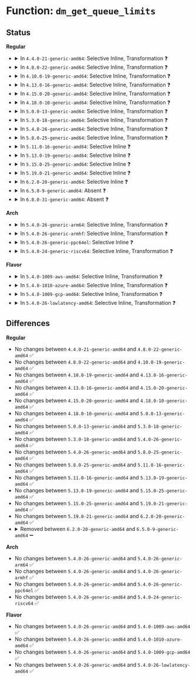 # Function: <code>dm_get_queue_limits</code>

## Status
<b>Regular</b>
<ul>
<li>
<details>
<summary>In <code>4.4.0-21-generic-amd64</code>: Selective Inline, Transformation ❓</summary>

```c
struct queue_limits * dm_get_queue_limits(struct mapped_device * md)
```

```json
{
  "name": "dm_get_queue_limits",
  "collision_type": "Unique Global",
  "inline_type": "Selective",
  "funcs": [
    {
      "addr": 18446744071585797808,
      "name": "dm_get_queue_limits",
      "external": true,
      "loc": "drivers/md/dm.c:2590",
      "file": "drivers/md/dm.c",
      "inline": "not declared, inlined",
      "caller_inline": [
        "drivers/md/dm.c:clone_endio",
        "drivers/md/dm.c:dm_softirq_done"
      ],
      "caller_func": [
        "drivers/md/dm.c:clone_endio",
        "drivers/md/dm.c:dm_softirq_done"
      ]
    }
  ],
  "symbols": [
    {
      "addr": 18446744071585797808,
      "name": "dm_get_queue_limits.part.16",
      "section": ".text",
      "bind": "STB_LOCAL",
      "size": 11
    },
    {
      "addr": 18446744071585797824,
      "name": "dm_get_queue_limits",
      "section": ".text",
      "bind": "STB_GLOBAL",
      "size": 38
    }
  ]
}
```
</details>
</li>
<li>
<details>
<summary>In <code>4.8.0-22-generic-amd64</code>: Selective Inline, Transformation ❓</summary>

```c
struct queue_limits * dm_get_queue_limits(struct mapped_device * md)
```

```json
{
  "name": "dm_get_queue_limits",
  "collision_type": "Unique Global",
  "inline_type": "Selective",
  "funcs": [
    {
      "addr": 18446744071586195432,
      "name": "dm_get_queue_limits",
      "external": true,
      "loc": "drivers/md/dm.c:1761",
      "file": "drivers/md/dm.c",
      "inline": "not declared, inlined",
      "caller_inline": [
        "drivers/md/dm.c:clone_endio"
      ],
      "caller_func": [
        "drivers/md/dm.c:clone_endio"
      ]
    }
  ],
  "symbols": [
    {
      "addr": 18446744071586195200,
      "name": "dm_get_queue_limits.part.14",
      "section": ".text",
      "bind": "STB_LOCAL",
      "size": 11
    },
    {
      "addr": 18446744071586195216,
      "name": "dm_get_queue_limits",
      "section": ".text",
      "bind": "STB_GLOBAL",
      "size": 38
    }
  ]
}
```
</details>
</li>
<li>
<details>
<summary>In <code>4.10.0-19-generic-amd64</code>: Selective Inline, Transformation ❓</summary>

```c
struct queue_limits * dm_get_queue_limits(struct mapped_device * md)
```

```json
{
  "name": "dm_get_queue_limits",
  "collision_type": "Unique Global",
  "inline_type": "Selective",
  "funcs": [
    {
      "addr": 18446744071586399907,
      "name": "dm_get_queue_limits",
      "external": true,
      "loc": "drivers/md/dm.c:1818",
      "file": "drivers/md/dm.c",
      "inline": "not declared, inlined",
      "caller_inline": [
        "drivers/md/dm.c:clone_endio"
      ],
      "caller_func": [
        "drivers/md/dm.c:clone_endio"
      ]
    }
  ],
  "symbols": [
    {
      "addr": 18446744071586399680,
      "name": "dm_get_queue_limits.part.15",
      "section": ".text",
      "bind": "STB_LOCAL",
      "size": 11
    },
    {
      "addr": 18446744071586399696,
      "name": "dm_get_queue_limits",
      "section": ".text",
      "bind": "STB_GLOBAL",
      "size": 38
    }
  ]
}
```
</details>
</li>
<li>
<details>
<summary>In <code>4.13.0-16-generic-amd64</code>: Selective Inline, Transformation ❓</summary>

```c
struct queue_limits * dm_get_queue_limits(struct mapped_device * md)
```

```json
{
  "name": "dm_get_queue_limits",
  "collision_type": "Unique Global",
  "inline_type": "Selective",
  "funcs": [
    {
      "addr": 18446744071586503251,
      "name": "dm_get_queue_limits",
      "external": true,
      "loc": "drivers/md/dm.c:2025",
      "file": "drivers/md/dm.c",
      "inline": "not declared, inlined",
      "caller_inline": [
        "drivers/md/dm.c:clone_endio",
        "drivers/md/dm.c:clone_endio"
      ],
      "caller_func": [
        "drivers/md/dm.c:clone_endio"
      ]
    }
  ],
  "symbols": [
    {
      "addr": 18446744071586502976,
      "name": "dm_get_queue_limits.part.16",
      "section": ".text",
      "bind": "STB_LOCAL",
      "size": 11
    },
    {
      "addr": 18446744071586502992,
      "name": "dm_get_queue_limits",
      "section": ".text",
      "bind": "STB_GLOBAL",
      "size": 38
    }
  ]
}
```
</details>
</li>
<li>
<details>
<summary>In <code>4.15.0-20-generic-amd64</code>: Selective Inline, Transformation ❓</summary>

```c
struct queue_limits * dm_get_queue_limits(struct mapped_device * md)
```

```json
{
  "name": "dm_get_queue_limits",
  "collision_type": "Unique Global",
  "inline_type": "Selective",
  "funcs": [
    {
      "addr": 18446744071586970431,
      "name": "dm_get_queue_limits",
      "external": true,
      "loc": "drivers/md/dm.c:2004",
      "file": "drivers/md/dm.c",
      "inline": "not declared, inlined",
      "caller_inline": [
        "drivers/md/dm.c:clone_endio",
        "drivers/md/dm.c:clone_endio"
      ],
      "caller_func": [
        "drivers/md/dm.c:clone_endio"
      ]
    }
  ],
  "symbols": [
    {
      "addr": 18446744071586970160,
      "name": "dm_get_queue_limits.part.16",
      "section": ".text",
      "bind": "STB_LOCAL",
      "size": 11
    },
    {
      "addr": 18446744071586970176,
      "name": "dm_get_queue_limits",
      "section": ".text",
      "bind": "STB_GLOBAL",
      "size": 35
    }
  ]
}
```
</details>
</li>
<li>
<details>
<summary>In <code>4.18.0-10-generic-amd64</code>: Selective Inline, Transformation ❓</summary>

```c
struct queue_limits * dm_get_queue_limits(struct mapped_device * md)
```

```json
{
  "name": "dm_get_queue_limits",
  "collision_type": "Unique Global",
  "inline_type": "Selective",
  "funcs": [
    {
      "addr": 18446744071587265477,
      "name": "dm_get_queue_limits",
      "external": true,
      "loc": "drivers/md/dm.c:2189",
      "file": "drivers/md/dm.c",
      "inline": "not declared, inlined",
      "caller_inline": [
        "drivers/md/dm.c:clone_endio",
        "drivers/md/dm.c:clone_endio"
      ],
      "caller_func": [
        "drivers/md/dm.c:clone_endio"
      ]
    }
  ],
  "symbols": [
    {
      "addr": 18446744071587265184,
      "name": "dm_get_queue_limits.part.26",
      "section": ".text",
      "bind": "STB_LOCAL",
      "size": 11
    },
    {
      "addr": 18446744071587265200,
      "name": "dm_get_queue_limits",
      "section": ".text",
      "bind": "STB_GLOBAL",
      "size": 38
    }
  ]
}
```
</details>
</li>
<li>
<details>
<summary>In <code>5.0.0-13-generic-amd64</code>: Selective Inline, Transformation ❓</summary>

```c
struct queue_limits * dm_get_queue_limits(struct mapped_device * md)
```

```json
{
  "name": "dm_get_queue_limits",
  "collision_type": "Unique Global",
  "inline_type": "Selective",
  "funcs": [
    {
      "addr": 18446744071587445397,
      "name": "dm_get_queue_limits",
      "external": true,
      "loc": "drivers/md/dm.c:2229",
      "file": "drivers/md/dm.c",
      "inline": "not declared, inlined",
      "caller_inline": [
        "drivers/md/dm.c:clone_endio",
        "drivers/md/dm.c:clone_endio"
      ],
      "caller_func": [
        "drivers/md/dm.c:clone_endio"
      ]
    }
  ],
  "symbols": [
    {
      "addr": 18446744071587445104,
      "name": "dm_get_queue_limits.part.31",
      "section": ".text",
      "bind": "STB_LOCAL",
      "size": 11
    },
    {
      "addr": 18446744071587445120,
      "name": "dm_get_queue_limits",
      "section": ".text",
      "bind": "STB_GLOBAL",
      "size": 38
    }
  ]
}
```
</details>
</li>
<li>
<details>
<summary>In <code>5.3.0-18-generic-amd64</code>: Selective Inline, Transformation ❓</summary>

```c
struct queue_limits * dm_get_queue_limits(struct mapped_device * md)
```

```json
{
  "name": "dm_get_queue_limits",
  "collision_type": "Unique Global",
  "inline_type": "Selective",
  "funcs": [
    {
      "addr": 18446744071587727128,
      "name": "dm_get_queue_limits",
      "external": true,
      "loc": "drivers/md/dm.c:2260",
      "file": "drivers/md/dm.c",
      "inline": "not declared, inlined",
      "caller_inline": [
        "drivers/md/dm.c:clone_endio",
        "drivers/md/dm.c:clone_endio",
        "drivers/md/dm.c:disable_discard"
      ],
      "caller_func": [
        "drivers/md/dm.c:clone_endio",
        "drivers/md/dm.c:disable_discard"
      ]
    }
  ],
  "symbols": [
    {
      "addr": 18446744071587715248,
      "name": "dm_get_queue_limits.part.0",
      "section": ".text",
      "bind": "STB_LOCAL",
      "size": 11
    },
    {
      "addr": 18446744071587715264,
      "name": "dm_get_queue_limits",
      "section": ".text",
      "bind": "STB_GLOBAL",
      "size": 38
    }
  ]
}
```
</details>
</li>
<li>
<details>
<summary>In <code>5.4.0-26-generic-amd64</code>: Selective Inline, Transformation ❓</summary>

```c
struct queue_limits * dm_get_queue_limits(struct mapped_device * md)
```

```json
{
  "name": "dm_get_queue_limits",
  "collision_type": "Unique Global",
  "inline_type": "Selective",
  "funcs": [
    {
      "addr": 18446744071587931480,
      "name": "dm_get_queue_limits",
      "external": true,
      "loc": "drivers/md/dm.c:2258",
      "file": "drivers/md/dm.c",
      "inline": "not declared, inlined",
      "caller_inline": [
        "drivers/md/dm.c:clone_endio",
        "drivers/md/dm.c:clone_endio",
        "drivers/md/dm.c:disable_discard"
      ],
      "caller_func": [
        "drivers/md/dm.c:clone_endio",
        "drivers/md/dm.c:disable_discard"
      ]
    }
  ],
  "symbols": [
    {
      "addr": 18446744071587919520,
      "name": "dm_get_queue_limits.part.0",
      "section": ".text",
      "bind": "STB_LOCAL",
      "size": 11
    },
    {
      "addr": 18446744071587919536,
      "name": "dm_get_queue_limits",
      "section": ".text",
      "bind": "STB_GLOBAL",
      "size": 38
    }
  ]
}
```
</details>
</li>
<li>
<details>
<summary>In <code>5.8.0-25-generic-amd64</code>: Selective Inline, Transformation ❓</summary>

```c
struct queue_limits * dm_get_queue_limits(struct mapped_device * md)
```

```json
{
  "name": "dm_get_queue_limits",
  "collision_type": "Unique Global",
  "inline_type": "Selective",
  "funcs": [
    {
      "addr": 18446744071588781971,
      "name": "dm_get_queue_limits",
      "external": true,
      "loc": "drivers/md/dm.c:2261",
      "file": "drivers/md/dm.c",
      "inline": "not declared, inlined",
      "caller_inline": [
        "drivers/md/dm.c:clone_endio",
        "drivers/md/dm.c:clone_endio",
        "drivers/md/dm.c:clone_endio",
        "drivers/md/dm.c:clone_endio"
      ],
      "caller_func": [
        "drivers/md/dm.c:clone_endio"
      ]
    }
  ],
  "symbols": [
    {
      "addr": 18446744071588770768,
      "name": "dm_get_queue_limits.part.0",
      "section": ".text",
      "bind": "STB_LOCAL",
      "size": 11
    },
    {
      "addr": 18446744071588775600,
      "name": "dm_get_queue_limits",
      "section": ".text",
      "bind": "STB_GLOBAL",
      "size": 36
    }
  ]
}
```
</details>
</li>
<li>
<details>
<summary>In <code>5.11.0-16-generic-amd64</code>: Selective Inline ❓</summary>

```c
struct queue_limits * dm_get_queue_limits(struct mapped_device * md)
```

```json
{
  "name": "dm_get_queue_limits",
  "collision_type": "Unique Global",
  "inline_type": "Selective",
  "funcs": [
    {
      "addr": 18446744071588801957,
      "name": "dm_get_queue_limits",
      "external": true,
      "loc": "drivers/md/dm.c:2135",
      "file": "drivers/md/dm.c",
      "inline": "not declared, inlined",
      "caller_inline": [
        "drivers/md/dm.c:clone_endio",
        "drivers/md/dm.c:clone_endio",
        "drivers/md/dm.c:clone_endio",
        "drivers/md/dm.c:clone_endio",
        "drivers/md/dm.c:clone_endio",
        "drivers/md/dm.c:clone_endio"
      ],
      "caller_func": []
    }
  ],
  "symbols": [
    {
      "addr": 18446744071588796544,
      "name": "dm_get_queue_limits",
      "section": ".text",
      "bind": "STB_GLOBAL",
      "size": 36
    }
  ]
}
```
</details>
</li>
<li>
<details>
<summary>In <code>5.13.0-19-generic-amd64</code>: Selective Inline ❓</summary>

```c
struct queue_limits * dm_get_queue_limits(struct mapped_device * md)
```

```json
{
  "name": "dm_get_queue_limits",
  "collision_type": "Unique Global",
  "inline_type": "Selective",
  "funcs": [
    {
      "addr": 18446744071588686851,
      "name": "dm_get_queue_limits",
      "external": true,
      "loc": "drivers/md/dm.c:2154",
      "file": "drivers/md/dm.c",
      "inline": "not declared, inlined",
      "caller_inline": [
        "drivers/md/dm.c:clone_endio",
        "drivers/md/dm.c:clone_endio",
        "drivers/md/dm.c:clone_endio",
        "drivers/md/dm.c:clone_endio",
        "drivers/md/dm.c:clone_endio",
        "drivers/md/dm.c:clone_endio"
      ],
      "caller_func": []
    }
  ],
  "symbols": [
    {
      "addr": 18446744071588681856,
      "name": "dm_get_queue_limits",
      "section": ".text",
      "bind": "STB_GLOBAL",
      "size": 36
    }
  ]
}
```
</details>
</li>
<li>
<details>
<summary>In <code>5.15.0-25-generic-amd64</code>: Selective Inline ❓</summary>

```c
struct queue_limits * dm_get_queue_limits(struct mapped_device * md)
```

```json
{
  "name": "dm_get_queue_limits",
  "collision_type": "Unique Global",
  "inline_type": "Selective",
  "funcs": [
    {
      "addr": 18446744071589373414,
      "name": "dm_get_queue_limits",
      "external": true,
      "loc": "drivers/md/dm.c:2035",
      "file": "drivers/md/dm.c",
      "inline": "not declared, inlined",
      "caller_inline": [
        "drivers/md/dm.c:clone_endio",
        "drivers/md/dm.c:clone_endio",
        "drivers/md/dm.c:clone_endio"
      ],
      "caller_func": []
    }
  ],
  "symbols": [
    {
      "addr": 18446744071589362672,
      "name": "dm_get_queue_limits",
      "section": ".text",
      "bind": "STB_GLOBAL",
      "size": 36
    }
  ]
}
```
</details>
</li>
<li>
<details>
<summary>In <code>5.19.0-21-generic-amd64</code>: Selective Inline ❓</summary>

```c
struct queue_limits * dm_get_queue_limits(struct mapped_device * md)
```

```json
{
  "name": "dm_get_queue_limits",
  "collision_type": "Unique Global",
  "inline_type": "Selective",
  "funcs": [
    {
      "addr": 18446744071590850558,
      "name": "dm_get_queue_limits",
      "external": true,
      "loc": "drivers/md/dm.c:2215",
      "file": "drivers/md/dm.c",
      "inline": "not declared, inlined",
      "caller_inline": [
        "drivers/md/dm.c:clone_endio",
        "drivers/md/dm.c:clone_endio"
      ],
      "caller_func": []
    }
  ],
  "symbols": [
    {
      "addr": 18446744071590837632,
      "name": "dm_get_queue_limits",
      "section": ".text",
      "bind": "STB_GLOBAL",
      "size": 42
    }
  ]
}
```
</details>
</li>
<li>
<details>
<summary>In <code>6.2.0-20-generic-amd64</code>: Selective Inline ❓</summary>

```c
struct queue_limits * dm_get_queue_limits(struct mapped_device * md)
```

```json
{
  "name": "dm_get_queue_limits",
  "collision_type": "Unique Global",
  "inline_type": "Selective",
  "funcs": [
    {
      "addr": 18446744071592538016,
      "name": "dm_get_queue_limits",
      "external": true,
      "loc": "drivers/md/dm.c:2293",
      "file": "drivers/md/dm.c",
      "inline": "not declared, inlined",
      "caller_inline": [
        "drivers/md/dm.c:clone_endio",
        "drivers/md/dm.c:clone_endio"
      ],
      "caller_func": []
    }
  ],
  "symbols": [
    {
      "addr": 18446744071592526784,
      "name": "dm_get_queue_limits",
      "section": ".text",
      "bind": "STB_GLOBAL",
      "size": 42
    }
  ]
}
```
</details>
</li>
<li>
<details>
<summary>In <code>6.5.0-9-generic-amd64</code>: Absent ❓</summary>

```json
{
  "name": "dm_get_queue_limits",
  "collision_type": "Unique Static",
  "inline_type": "Full",
  "funcs": [
    {
      "addr": 18446744071592971858,
      "name": "dm_get_queue_limits",
      "external": false,
      "loc": "drivers/md/dm.c:1084",
      "file": "drivers/md/dm.c",
      "inline": "declared, inlined",
      "caller_inline": [
        "drivers/md/dm.c:dm_split_and_process_bio",
        "drivers/md/dm.c:clone_endio",
        "drivers/md/dm.c:clone_endio"
      ],
      "caller_func": []
    }
  ],
  "symbols": []
}
```
</details>
</li>
<li>
<details>
<summary>In <code>6.8.0-31-generic-amd64</code>: Absent ❓</summary>

```json
{
  "name": "dm_get_queue_limits",
  "collision_type": "Unique Static",
  "inline_type": "Full",
  "funcs": [
    {
      "addr": 18446744071593721809,
      "name": "dm_get_queue_limits",
      "external": false,
      "loc": "drivers/md/dm.c:1070",
      "file": "drivers/md/dm.c",
      "inline": "declared, inlined",
      "caller_inline": [
        "drivers/md/dm.c:dm_split_and_process_bio",
        "drivers/md/dm.c:clone_endio",
        "drivers/md/dm.c:clone_endio"
      ],
      "caller_func": []
    }
  ],
  "symbols": []
}
```
</details>
</li>
</ul>
<b>Arch</b>
<ul>
<li>
<details>
<summary>In <code>5.4.0-26-generic-arm64</code>: Selective Inline, Transformation ❓</summary>

```c
struct queue_limits * dm_get_queue_limits(struct mapped_device * md)
```

```json
{
  "name": "dm_get_queue_limits",
  "collision_type": "Unique Global",
  "inline_type": "Selective",
  "funcs": [
    {
      "addr": 18446603336501167312,
      "name": "dm_get_queue_limits",
      "external": true,
      "loc": "drivers/md/dm.c:2258",
      "file": "drivers/md/dm.c",
      "inline": "not declared, inlined",
      "caller_inline": [
        "drivers/md/dm.c:clone_endio",
        "drivers/md/dm.c:clone_endio",
        "drivers/md/dm.c:disable_discard"
      ],
      "caller_func": [
        "drivers/md/dm.c:clone_endio",
        "drivers/md/dm.c:disable_discard"
      ]
    }
  ],
  "symbols": [
    {
      "addr": 18446603336501151032,
      "name": "dm_get_queue_limits.part.0",
      "section": ".text",
      "bind": "STB_LOCAL",
      "size": 20
    },
    {
      "addr": 18446603336501151056,
      "name": "dm_get_queue_limits",
      "section": ".text",
      "bind": "STB_GLOBAL",
      "size": 56
    }
  ]
}
```
</details>
</li>
<li>
<details>
<summary>In <code>5.4.0-26-generic-armhf</code>: Selective Inline, Transformation ❓</summary>

```c
struct queue_limits * dm_get_queue_limits(struct mapped_device * md)
```

```json
{
  "name": "dm_get_queue_limits",
  "collision_type": "Unique Global",
  "inline_type": "Selective",
  "funcs": [
    {
      "addr": 3233677124,
      "name": "dm_get_queue_limits",
      "external": true,
      "loc": "drivers/md/dm.c:2258",
      "file": "drivers/md/dm.c",
      "inline": "not declared, inlined",
      "caller_inline": [
        "drivers/md/dm.c:clone_endio",
        "drivers/md/dm.c:clone_endio",
        "drivers/md/dm.c:disable_discard"
      ],
      "caller_func": [
        "drivers/md/dm.c:clone_endio",
        "drivers/md/dm.c:disable_discard"
      ]
    }
  ],
  "symbols": [
    {
      "addr": 3233665916,
      "name": "dm_get_queue_limits.part.0",
      "section": ".text",
      "bind": "STB_LOCAL",
      "size": 24
    },
    {
      "addr": 3233665940,
      "name": "dm_get_queue_limits",
      "section": ".text",
      "bind": "STB_GLOBAL",
      "size": 48
    }
  ]
}
```
</details>
</li>
<li>
<details>
<summary>In <code>5.4.0-26-generic-ppc64el</code>: Selective Inline ❓</summary>

```c
struct queue_limits * dm_get_queue_limits(struct mapped_device * md)
```

```json
{
  "name": "dm_get_queue_limits",
  "collision_type": "Unique Global",
  "inline_type": "Selective",
  "funcs": [
    {
      "addr": 13835058055294679360,
      "name": "dm_get_queue_limits",
      "external": true,
      "loc": "drivers/md/dm.c:2258",
      "file": "drivers/md/dm.c",
      "inline": "not declared, inlined",
      "caller_inline": [
        "drivers/md/dm.c:clone_endio",
        "drivers/md/dm.c:clone_endio",
        "drivers/md/dm.c:disable_discard"
      ],
      "caller_func": []
    }
  ],
  "symbols": [
    {
      "addr": 13835058055294656608,
      "name": "dm_get_queue_limits",
      "section": ".text",
      "bind": "STB_GLOBAL",
      "size": 36
    }
  ]
}
```
</details>
</li>
<li>
<details>
<summary>In <code>5.4.0-24-generic-riscv64</code>: Selective Inline, Transformation ❓</summary>

```c
struct queue_limits * dm_get_queue_limits(struct mapped_device * md)
```

```json
{
  "name": "dm_get_queue_limits",
  "collision_type": "Unique Global",
  "inline_type": "Selective",
  "funcs": [
    {
      "addr": 18446743936277875178,
      "name": "dm_get_queue_limits",
      "external": true,
      "loc": "drivers/md/dm.c:2258",
      "file": "drivers/md/dm.c",
      "inline": "not declared, inlined",
      "caller_inline": [
        "drivers/md/dm.c:clone_endio",
        "drivers/md/dm.c:clone_endio",
        "drivers/md/dm.c:disable_discard"
      ],
      "caller_func": [
        "drivers/md/dm.c:clone_endio",
        "drivers/md/dm.c:disable_discard"
      ]
    }
  ],
  "symbols": [
    {
      "addr": 18446743936277863820,
      "name": "dm_get_queue_limits.part.0",
      "section": ".text",
      "bind": "STB_LOCAL",
      "size": 20
    },
    {
      "addr": 18446743936277863840,
      "name": "dm_get_queue_limits",
      "section": ".text",
      "bind": "STB_GLOBAL",
      "size": 54
    }
  ]
}
```
</details>
</li>
</ul>
<b>Flavor</b>
<ul>
<li>
<details>
<summary>In <code>5.4.0-1009-aws-amd64</code>: Selective Inline, Transformation ❓</summary>

```c
struct queue_limits * dm_get_queue_limits(struct mapped_device * md)
```

```json
{
  "name": "dm_get_queue_limits",
  "collision_type": "Unique Global",
  "inline_type": "Selective",
  "funcs": [
    {
      "addr": 18446744071587562456,
      "name": "dm_get_queue_limits",
      "external": true,
      "loc": "drivers/md/dm.c:2258",
      "file": "drivers/md/dm.c",
      "inline": "not declared, inlined",
      "caller_inline": [
        "drivers/md/dm.c:clone_endio",
        "drivers/md/dm.c:clone_endio",
        "drivers/md/dm.c:disable_discard"
      ],
      "caller_func": [
        "drivers/md/dm.c:clone_endio",
        "drivers/md/dm.c:disable_discard"
      ]
    }
  ],
  "symbols": [
    {
      "addr": 18446744071587550496,
      "name": "dm_get_queue_limits.part.0",
      "section": ".text",
      "bind": "STB_LOCAL",
      "size": 11
    },
    {
      "addr": 18446744071587550512,
      "name": "dm_get_queue_limits",
      "section": ".text",
      "bind": "STB_GLOBAL",
      "size": 38
    }
  ]
}
```
</details>
</li>
<li>
<details>
<summary>In <code>5.4.0-1010-azure-amd64</code>: Selective Inline, Transformation ❓</summary>

```c
struct queue_limits * dm_get_queue_limits(struct mapped_device * md)
```

```json
{
  "name": "dm_get_queue_limits",
  "collision_type": "Unique Global",
  "inline_type": "Selective",
  "funcs": [
    {
      "addr": 18446744071587330536,
      "name": "dm_get_queue_limits",
      "external": true,
      "loc": "drivers/md/dm.c:2258",
      "file": "drivers/md/dm.c",
      "inline": "not declared, inlined",
      "caller_inline": [
        "drivers/md/dm.c:clone_endio",
        "drivers/md/dm.c:clone_endio",
        "drivers/md/dm.c:disable_discard"
      ],
      "caller_func": [
        "drivers/md/dm.c:clone_endio",
        "drivers/md/dm.c:disable_discard"
      ]
    }
  ],
  "symbols": [
    {
      "addr": 18446744071587318592,
      "name": "dm_get_queue_limits.part.0",
      "section": ".text",
      "bind": "STB_LOCAL",
      "size": 11
    },
    {
      "addr": 18446744071587318608,
      "name": "dm_get_queue_limits",
      "section": ".text",
      "bind": "STB_GLOBAL",
      "size": 38
    }
  ]
}
```
</details>
</li>
<li>
<details>
<summary>In <code>5.4.0-1009-gcp-amd64</code>: Selective Inline, Transformation ❓</summary>

```c
struct queue_limits * dm_get_queue_limits(struct mapped_device * md)
```

```json
{
  "name": "dm_get_queue_limits",
  "collision_type": "Unique Global",
  "inline_type": "Selective",
  "funcs": [
    {
      "addr": 18446744071587887624,
      "name": "dm_get_queue_limits",
      "external": true,
      "loc": "drivers/md/dm.c:2258",
      "file": "drivers/md/dm.c",
      "inline": "not declared, inlined",
      "caller_inline": [
        "drivers/md/dm.c:clone_endio",
        "drivers/md/dm.c:clone_endio",
        "drivers/md/dm.c:disable_discard"
      ],
      "caller_func": [
        "drivers/md/dm.c:clone_endio",
        "drivers/md/dm.c:disable_discard"
      ]
    }
  ],
  "symbols": [
    {
      "addr": 18446744071587875664,
      "name": "dm_get_queue_limits.part.0",
      "section": ".text",
      "bind": "STB_LOCAL",
      "size": 11
    },
    {
      "addr": 18446744071587875680,
      "name": "dm_get_queue_limits",
      "section": ".text",
      "bind": "STB_GLOBAL",
      "size": 38
    }
  ]
}
```
</details>
</li>
<li>
<details>
<summary>In <code>5.4.0-26-lowlatency-amd64</code>: Selective Inline, Transformation ❓</summary>

```c
struct queue_limits * dm_get_queue_limits(struct mapped_device * md)
```

```json
{
  "name": "dm_get_queue_limits",
  "collision_type": "Unique Global",
  "inline_type": "Selective",
  "funcs": [
    {
      "addr": 18446744071588002920,
      "name": "dm_get_queue_limits",
      "external": true,
      "loc": "drivers/md/dm.c:2258",
      "file": "drivers/md/dm.c",
      "inline": "not declared, inlined",
      "caller_inline": [
        "drivers/md/dm.c:clone_endio",
        "drivers/md/dm.c:clone_endio",
        "drivers/md/dm.c:disable_discard"
      ],
      "caller_func": [
        "drivers/md/dm.c:clone_endio",
        "drivers/md/dm.c:disable_discard"
      ]
    }
  ],
  "symbols": [
    {
      "addr": 18446744071587991216,
      "name": "dm_get_queue_limits.part.0",
      "section": ".text",
      "bind": "STB_LOCAL",
      "size": 11
    },
    {
      "addr": 18446744071587991232,
      "name": "dm_get_queue_limits",
      "section": ".text",
      "bind": "STB_GLOBAL",
      "size": 38
    }
  ]
}
```
</details>
</li>
</ul>

## Differences
<b>Regular</b>
<ul>
<li>
No changes between <code>4.4.0-21-generic-amd64</code> and <code>4.8.0-22-generic-amd64</code> ✅
</li>
<li>
No changes between <code>4.8.0-22-generic-amd64</code> and <code>4.10.0-19-generic-amd64</code> ✅
</li>
<li>
No changes between <code>4.10.0-19-generic-amd64</code> and <code>4.13.0-16-generic-amd64</code> ✅
</li>
<li>
No changes between <code>4.13.0-16-generic-amd64</code> and <code>4.15.0-20-generic-amd64</code> ✅
</li>
<li>
No changes between <code>4.15.0-20-generic-amd64</code> and <code>4.18.0-10-generic-amd64</code> ✅
</li>
<li>
No changes between <code>4.18.0-10-generic-amd64</code> and <code>5.0.0-13-generic-amd64</code> ✅
</li>
<li>
No changes between <code>5.0.0-13-generic-amd64</code> and <code>5.3.0-18-generic-amd64</code> ✅
</li>
<li>
No changes between <code>5.3.0-18-generic-amd64</code> and <code>5.4.0-26-generic-amd64</code> ✅
</li>
<li>
No changes between <code>5.4.0-26-generic-amd64</code> and <code>5.8.0-25-generic-amd64</code> ✅
</li>
<li>
No changes between <code>5.8.0-25-generic-amd64</code> and <code>5.11.0-16-generic-amd64</code> ✅
</li>
<li>
No changes between <code>5.11.0-16-generic-amd64</code> and <code>5.13.0-19-generic-amd64</code> ✅
</li>
<li>
No changes between <code>5.13.0-19-generic-amd64</code> and <code>5.15.0-25-generic-amd64</code> ✅
</li>
<li>
No changes between <code>5.15.0-25-generic-amd64</code> and <code>5.19.0-21-generic-amd64</code> ✅
</li>
<li>
No changes between <code>5.19.0-21-generic-amd64</code> and <code>6.2.0-20-generic-amd64</code> ✅
</li>
<li>
<details>
<summary>Removed between <code>6.2.0-20-generic-amd64</code> and <code>6.5.0-9-generic-amd64</code> ➖</summary>

```c
struct queue_limits * dm_get_queue_limits(struct mapped_device * md)
```
</details>
</li>
</ul>
<b>Arch</b>
<ul>
<li>
No changes between <code>5.4.0-26-generic-amd64</code> and <code>5.4.0-26-generic-arm64</code> ✅
</li>
<li>
No changes between <code>5.4.0-26-generic-amd64</code> and <code>5.4.0-26-generic-armhf</code> ✅
</li>
<li>
No changes between <code>5.4.0-26-generic-amd64</code> and <code>5.4.0-26-generic-ppc64el</code> ✅
</li>
<li>
No changes between <code>5.4.0-26-generic-amd64</code> and <code>5.4.0-24-generic-riscv64</code> ✅
</li>
</ul>
<b>Flavor</b>
<ul>
<li>
No changes between <code>5.4.0-26-generic-amd64</code> and <code>5.4.0-1009-aws-amd64</code> ✅
</li>
<li>
No changes between <code>5.4.0-26-generic-amd64</code> and <code>5.4.0-1010-azure-amd64</code> ✅
</li>
<li>
No changes between <code>5.4.0-26-generic-amd64</code> and <code>5.4.0-1009-gcp-amd64</code> ✅
</li>
<li>
No changes between <code>5.4.0-26-generic-amd64</code> and <code>5.4.0-26-lowlatency-amd64</code> ✅
</li>
</ul>
